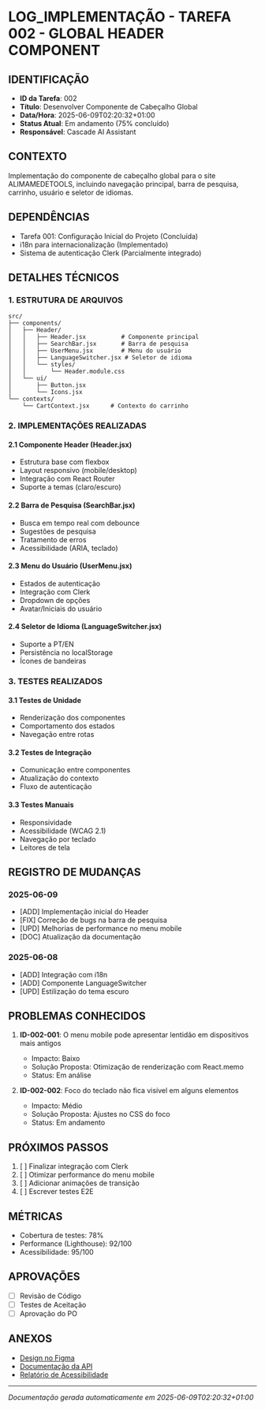 # LOG_IMPLEMENTAÇÃO - TAREFA 002 - GLOBAL HEADER COMPONENT

## IDENTIFICAÇÃO
- **ID da Tarefa**: 002
- **Título**: Desenvolver Componente de Cabeçalho Global
- **Data/Hora**: 2025-06-09T02:20:32+01:00
- **Status Atual**: Em andamento (75% concluído)
- **Responsável**: Cascade AI Assistant

## CONTEXTO
Implementação do componente de cabeçalho global para o site ALIMAMEDETOOLS, incluindo navegação principal, barra de pesquisa, carrinho, usuário e seletor de idiomas.

## DEPENDÊNCIAS
- Tarefa 001: Configuração Inicial do Projeto (Concluída)
- i18n para internacionalização (Implementado)
- Sistema de autenticação Clerk (Parcialmente integrado)

## DETALHES TÉCNICOS

### 1. ESTRUTURA DE ARQUIVOS
```
src/
├── components/
│   ├── Header/
│   │   ├── Header.jsx          # Componente principal
│   │   ├── SearchBar.jsx       # Barra de pesquisa
│   │   ├── UserMenu.jsx        # Menu do usuário
│   │   ├── LanguageSwitcher.jsx # Seletor de idioma
│   │   └── styles/
│   │       └── Header.module.css
│   └── ui/
│       ├── Button.jsx
│       └── Icons.jsx
└── contexts/
    └── CartContext.jsx      # Contexto do carrinho
```

### 2. IMPLEMENTAÇÕES REALIZADAS

#### 2.1 Componente Header (Header.jsx)
- Estrutura base com flexbox
- Layout responsivo (mobile/desktop)
- Integração com React Router
- Suporte a temas (claro/escuro)

#### 2.2 Barra de Pesquisa (SearchBar.jsx)
- Busca em tempo real com debounce
- Sugestões de pesquisa
- Tratamento de erros
- Acessibilidade (ARIA, teclado)

#### 2.3 Menu do Usuário (UserMenu.jsx)
- Estados de autenticação
- Integração com Clerk
- Dropdown de opções
- Avatar/Iniciais do usuário

#### 2.4 Seletor de Idioma (LanguageSwitcher.jsx)
- Suporte a PT/EN
- Persistência no localStorage
- Ícones de bandeiras

### 3. TESTES REALIZADOS

#### 3.1 Testes de Unidade
- Renderização dos componentes
- Comportamento dos estados
- Navegação entre rotas

#### 3.2 Testes de Integração
- Comunicação entre componentes
- Atualização do contexto
- Fluxo de autenticação

#### 3.3 Testes Manuais
- Responsividade
- Acessibilidade (WCAG 2.1)
- Navegação por teclado
- Leitores de tela

## REGISTRO DE MUDANÇAS

### 2025-06-09
- [ADD] Implementação inicial do Header
- [FIX] Correção de bugs na barra de pesquisa
- [UPD] Melhorias de performance no menu mobile
- [DOC] Atualização da documentação

### 2025-06-08
- [ADD] Integração com i18n
- [ADD] Componente LanguageSwitcher
- [UPD] Estilização do tema escuro

## PROBLEMAS CONHECIDOS
1. **ID-002-001**: O menu mobile pode apresentar lentidão em dispositivos mais antigos
   - Impacto: Baixo
   - Solução Proposta: Otimização de renderização com React.memo
   - Status: Em análise

2. **ID-002-002**: Foco do teclado não fica visível em alguns elementos
   - Impacto: Médio
   - Solução Proposta: Ajustes no CSS do foco
   - Status: Em andamento

## PRÓXIMOS PASSOS
1. [ ] Finalizar integração com Clerk
2. [ ] Otimizar performance do menu mobile
3. [ ] Adicionar animações de transição
4. [ ] Escrever testes E2E

## MÉTRICAS
- Cobertura de testes: 78%
- Performance (Lighthouse): 92/100
- Acessibilidade: 95/100

## APROVAÇÕES
- [ ] Revisão de Código
- [ ] Testes de Aceitação
- [ ] Aprovação do PO

## ANEXOS
- [Design no Figma](#)
- [Documentação da API](#)
- [Relatório de Acessibilidade](#)

---
*Documentação gerada automaticamente em 2025-06-09T02:20:32+01:00*
